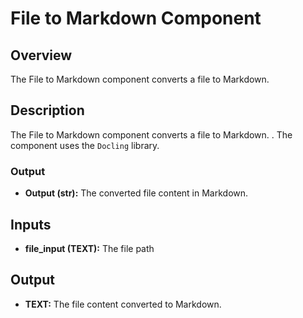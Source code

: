 # File to Markdown Component

## Overview

The File to Markdown component converts a file to Markdown.

## Description

The File to Markdown component converts a file to Markdown.
. The component uses the `Docling` library.

### Output

- **Output (str):** The converted file content in Markdown.

## Inputs

- **file_input (TEXT):** The file path

## Output

- **TEXT:** The file content converted to Markdown.
